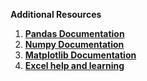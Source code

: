 **Additional Resources**
 
 1) [**Pandas Documentation**](https://pandas.pydata.org/docs/)
 2) [**Numpy Documentation**]()
 3) [**Matplotlib Documentation**](https://matplotlib.org/stable/index.html)
 4) [**Excel help and learning**](https://support.microsoft.com/en-us/excel)
